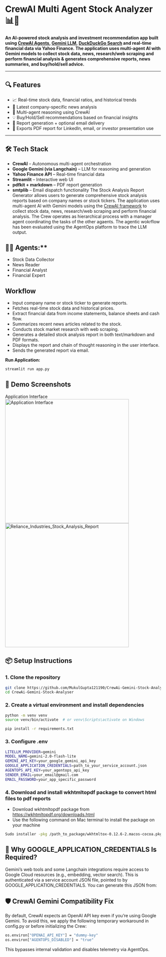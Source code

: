 

# CrewAI Multi Agent Stock Analyzer 📊🤖
**An AI-powered stock analysis and investment recommendation app built using [CrewAI Agents](https://www.crewai.com), [Gemini LLM](https://ai.google.dev/), [DuckDuckGo Search](https://duckduckgo.com/) and real-time financial data via Yahoo Finance. The application uses multi-agent AI with Gemini models to collect stock data, news, research/web scraping and perform financial analysis & generates comprehensive reports, news summaries, and buy/hold/sell advice.**


---

## 🔍 Features

- 📈 Real-time stock data, financial ratios, and historical trends
- 📰 Latest company-specific news analysis
- 🧠 Multi-agent reasoning using CrewAI
- 💡 Buy/Hold/Sell recommendations based on financial insights
- 📨 Report generation + optional email delivery
- 🧾 Exports PDF report for LinkedIn, email, or investor presentation use

---

## 🛠️ Tech Stack

- **CrewAI** – Autonomous multi-agent orchestration
- **Google Gemini (via Langchain)** – LLM for reasoning and generation
- **Yahoo Finance API** – Real-time financial data
- **Streamlit** – Interactive web UI
- **pdfkit + markdown** – PDF report generation
- **smtplib** – Email dispatch functionality
The Stock Analysis Report Generator allows users to generate comprehensive stock analysis reports based on company names or stock tickers. The application uses multi-agent AI with Gemini models using the [CrewAI framework](https://github.com/crewAIInc/crewAI) to collect stock data, news, research/web scraping and perform financial analysis. The Crew operates as hierarchical process with a manager agent coordinating the tasks of the other agaents. The agentic wokrflow has been evaluated using the AgentOps platform to trace the LLM output.

## 🤖🤖 Agents:**
- Stock Data Collector
- News Reader
- Financial Analyst
- Financial Expert

## Workflow
- Input company name or stock ticker to generate reports.
- Fetches real-time stock data and historical prices.
- Extract financial data from income statements, balance sheets and cash flow.
- Summarizes recent news articles related to the stock.
- Conducts stock market research with web scraping. 
- Generates a detailed stock analysis report in both text/markdown and PDF formats.
- Displays the report and chain of thought reasoning in the user interface. 
- Sends the generated report via email.

**Run Application:**
```bash
streamlit run app.py
```
## 🚀 Demo Screenshots
Application Interface <img width="400" alt="Application Interface" src="https://github.com/user-attachments/assets/35592071-f31c-4dc9-b478-16dafcfe60c2"/>
<img width="400" alt="Reliance_Industries_Stock_Analysis_Report" src="https://github.com/user-attachments/assets/7b21bf71-fdb9-43cf-bea1-fdab0b6a1f24)"/>

## 📦 Setup Instructions

### 1. Clone the repository

```bash
git clone https://github.com/MukulGupta121190/CrewAi-Gemini-Stock-Analyser.git
cd CrewAi-Gemini-Stock-Analyser
```

### 2. Create a virtual environment and install dependencies
```bash
python -m venv venv
source venv/bin/activate  # or venv\Scripts\activate on Windows

pip install -r requirements.txt
```

### 3. Configure .env
```bash
LITELLM_PROVIDER=gemini
MODEL_NAME=gemini-2.0-flash-lite
GEMINI_API_KEY=your_google_gemini_api_key
GOOGLE_APPLICATION_CREDENTIALS=path_to_your_service_account.json
AGENTOPS_API_KEY=your_agentops_api_key
SENDER_EMAIL=your_email@gmail.com
EMAIL_PASSWORD=your_app_specific_password
```
### 4. Download and install wkhtmltopdf package to convert html files to pdf reports

- Download wkhtmltopdf package from https://wkhtmltopdf.org/downloads.html
- Use the following command on Mac terminal to install the package on your machine
```bash
Sudo installer -pkg /path_to_package/wkhtmltox-0.12.6-2.macos-cocoa.pkg -target /usr/local/bin
```
## 🔐 Why GOOGLE_APPLICATION_CREDENTIALS Is Required?

Gemini’s web tools and some Langchain integrations require access to Google Cloud resources (e.g., embedding, vector search). This is authenticated via a service account JSON file, pointed to by GOOGLE_APPLICATION_CREDENTIALS.
You can generate this JSON from:

## 🛡️ CrewAI Gemini Compatibility Fix
By default, CrewAI expects an OpenAI API key even if you’re using Google Gemini. To avoid this, we apply the following temporary workaround in config.py or before initializing the Crew:
```bash
os.environ["OPENAI_API_KEY"] = "dummy-key"
os.environ["AGENTOPS_DISABLED"] = "true"
```
This bypasses internal validation and disables telemetry via AgentOps.
